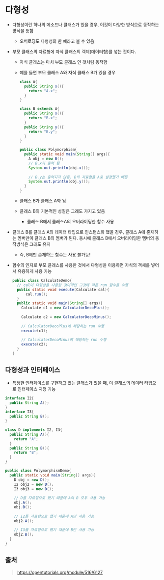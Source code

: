 # 다형성

- 다형성이란 하나의 메소드나 클래스가 있을 경우, 이것이 다양한 방식으로 동작하는 방식을 뜻함

  - 오버로딩도 다형성의 한 예라고 볼 수 있음

- 부모 클래스의 자료형에 자식 클래스의 객체(데이터형)를 넣는 것이다.

  - 자식 클래스는 마치 부모 클래스 인 것처럼 동작함

  - 예를 들면 부모 클래스 A와 자식 클래스 B가 있을 경우

    ```java
    class A{
      public String x(){
        return "A.x";
      }
    }
    
    class B extends A{
      public String x(){
        return "B.x";
      }
      public String y(){
        return "B.y";
      }
    }
    
    public class Polymorphism{
      public static void main(String[] args){
        A obj = new B();
        // B.x가 출력 됨
        System.out.println(obj.x());
        
        // B.y는 출력되지 않음. B의 자료형을 A로 설정했기 때문
        System.out.println(obj.y());
      }
    }
    ```

  - 클래스 B가 클래스 A화 됨

  - 클래스 B의 기본적인 성질은 그래도 가지고 있음 

    - 클래스 B에서 클래스A의 오버라이딩한 함수 사용

- 클래스 B를 클래스 A의 데이터 타입으로 인스턴스화 했을 경우, 클래스 A에 존재하는 멤버만이 클래스 B의 멤버가 된다. 동시에 클래스 B에서 오버라이딩한 멤버의 동작방식은 그래도 유지

  - 즉, B에만 존재하는 함수는 사용 불가능!

- 함수의 인자로 부모 클래스를 사용한 것에서 다형성을 이용하면 자식의 객체를 넣어서 유용하게 사용 가능

  ```java
  public class CalculateDemo{
    // cal이 다형성을 사용한 것이라면 그것에 따른 run 함수를 수행
    public static void execute(Calculate cal){
  		cal.run();
    }
    public static void main(String[] args){
      Calculate c1 = new CalculatorDecoPlus();
      
      Calculate c2 = new CalculatorDecoMinus();
      
      // CalculatorDecoPlus에 해당하는 run 수행
      execute(c1);
      
      // CalculatorDecoMinus에 해당하는 run 수행
      execute(c2);
    }
  }
  ```



## 다형성과 인터페이스

- 특정한 인터페이스를 구현하고 있는 클래스가 있을 때, 이 클래스의 데이터 타입으로 인터페이스 지정 가능

```java
interface I2{
  public String A();
}
interface I3{
  public String B();
}

class D implements I2, I3{
  public String A(){
    return "A";
  }
  public String B(){
    return "B";
  }
}

public class PolymorphismDemo{
  public static void main(String[] args){
    D obj = new D();
    I2 obj2 = new D();
    I3 obj3 = new D();
    
    // D를 자료형으로 했기 때문에 A와 B 모두 사용 가능
    obj.A();
    obj.B();
    
    // I2를 자료형으로 했기 때문에 A만 사용 가능
    obj2.A();
    
    // I3를 자료형으로 했기 때문에 B만 사용 가능
    obj2.B();
  }
}
```







## 출처

> https://opentutorials.org/module/516/6127
